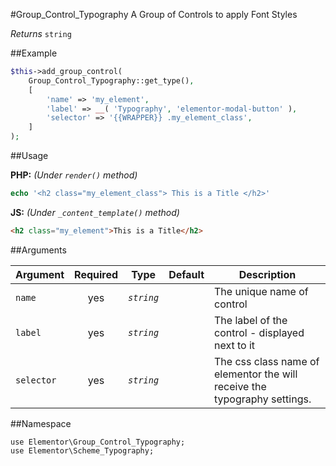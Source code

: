 #Group_Control_Typography
 A Group of Controls to apply Font Styles

*Returns* `string`

##Example

```php
$this->add_group_control(
    Group_Control_Typography::get_type(),
    [
        'name' => 'my_element',
        'label' => __( 'Typography', 'elementor-modal-button' ),
        'selector' => '{{WRAPPER}} .my_element_class',
    ]
);
```

##Usage

**PHP:** *(Under `render()` method)*
```php
echo '<h2 class="my_element_class"> This is a Title </h2>'
```

**JS:** *(Under `_content_template()` method)*
```html
<h2 class="my_element">This is a Title</h2>
```

##Arguments

Argument       | Required   | Type         | Default                      | Description
------------   | :--------: | :------:     | :--------------------------: | ---------------------------------------------
`name`         | yes        | *`string`*   |                              | The unique name of control
`label`        | yes        | *`string`*   |                              | The label of the control - displayed next to it
`selector`     | yes        | *`string`*   |                              | The css class name of elementor the will receive the typography settings.

##Namespace

```
use Elementor\Group_Control_Typography;
use Elementor\Scheme_Typography;
```
